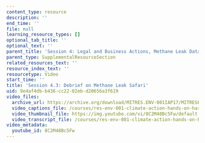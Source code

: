 ```yaml
---
content_type: resource
description: ''
end_time: ''
file: null
learning_resource_types: []
optional_tab_title: ''
optional_text: ''
parent_title: 'Session 4: Legal and Business Actions, Methane Leak Data Debrief'
parent_type: SupplementalResourceSection
related_resources_text: ''
resource_index_text: ''
resourcetype: Video
start_time: ''
title: 'Session 4.3: Debrief on Methane Leak Safari'
uid: 9e4af4db-b436-cc22-02eb-d20656a3f619
video_files:
  archive_url: https://archive.org/download/MITRES.ENV-001IAP17/MITRESENV_001IAP17_4-3_Debrief_on_Safari_300k.mp4
  video_captions_file: /courses/res-env-001-climate-action-hands-on-harnessing-science-with-communities-to-cut-carbon-january-iap-2017/7fff2e563a355eeda5464bab0cc455d0_8C2M48Bc5Fw.vtt
  video_thumbnail_file: https://img.youtube.com/vi/8C2M48Bc5Fw/default.jpg
  video_transcript_file: /courses/res-env-001-climate-action-hands-on-harnessing-science-with-communities-to-cut-carbon-january-iap-2017/8f43b03a0ed357e55336a3ac45cd4825_8C2M48Bc5Fw.pdf
video_metadata:
  youtube_id: 8C2M48Bc5Fw
---
```

